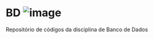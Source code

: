 # BD ![image](https://github.com/sabarense/BD/assets/113383378/4efe33c3-ccd6-4216-848d-7f7128bb7772)

Repositório de códigos da disciplina de Banco de Dados
